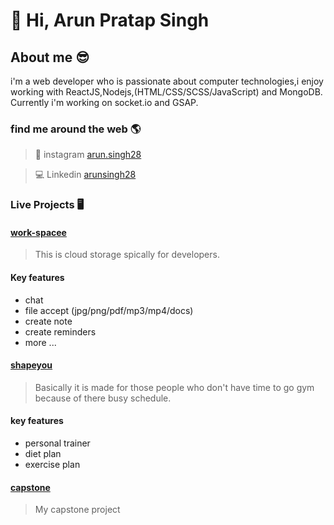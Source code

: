 # 👋 Hi, Arun Pratap Singh


## About me 😎 

i'm a web developer who is passionate about computer technologies,i enjoy working with ReactJS,Nodejs,(HTML/CSS/SCSS/JavaScript) and MongoDB.
Currently i'm working on socket.io and GSAP. 

### find me around the web 🌎
> 🤙 instagram [arun.singh28](https://instagram.com/arun.singh28)

> 💻 Linkedin [arunsingh28](https://www.linkedin.com/in/arunsingh28/)

### Live Projects 🖥️ 
#### [work-spacee](https://work-spacee.herokuapp.com/orignal)
> This is cloud storage spically for developers.
 
 #### Key features
  - chat 
  - file accept (jpg/png/pdf/mp3/mp4/docs)
  - create note
  - create reminders
  - more ...

#### [shapeyou](https://shapeyou.herokuapp.com/)
> Basically it is made for those people who don't have time to go gym because of there busy schedule.
 
 #### key features
 - personal trainer
 - diet plan
 - exercise plan


#### [capstone](https://work.vegihub.in)
> My capstone project 




